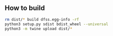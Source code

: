 ## How to build
```bash
rm dist/* build dfss.egg-info -rf
python3 setup.py sdist bdist_wheel --universal
python3 -m twine upload dist/*
```